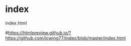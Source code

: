 # index
index.html

#https://htmlpreview.github.io/?https://github.com/jcwing77/index/blob/master/index.html
